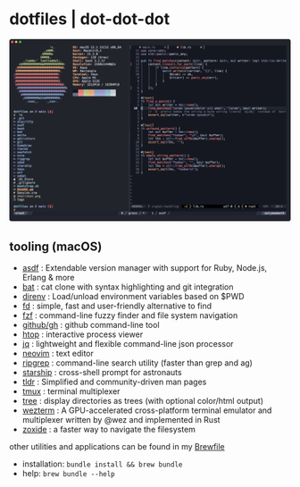 # dotfiles | dot-dot-dot

![](./shellshot.png)

## tooling (macOS)

- [asdf](https://asdf-vm.com/) : Extendable version manager with support for Ruby, Node.js, Erlang & more
- [bat](https://github.com/sharkdp/bat) : cat clone with syntax highlighting and git integration
- [direnv](https://direnv.net/) : Load/unload environment variables based on $PWD
- [fd](https://github.com/sharkdp/fd) : simple, fast and user-friendly alternative to find
- [fzf](https://github.com/junegunn/fzf) : command-line fuzzy finder and file system navigation
- [github/gh](https://github.com/cli/cli) : github command-line tool
- [htop](https://github.com/htop-dev/htop) : interactive process viewer
- [jq](https://stedolan.github.io/jq/) : lightweight and flexible command-line json processor
- [neovim](https://github.com/neovim/neovim) : text editor
- [ripgrep](https://github.com/burntsushi/ripgrep) : command-line search utility (faster than grep and ag)
- [starship](https://starship.rs) : cross-shell prompt for astronauts
- [tldr](https://tldr.sh/) : Simplified and community-driven man pages
- [tmux](https://github.com/tmux/tmux) : terminal multiplexer
- [tree](http://mama.indstate.edu/users/ice/tree) : display directories as trees (with optional color/html output)
- [wezterm](https://wezfurlong.org/wezterm/) : A GPU-accelerated cross-platform terminal emulator and multiplexer written by @wez and implemented in Rust
- [zoxide](https://github.com/ajeetdsouza/zoxide) : a faster way to navigate the filesystem

other utilities and applications can be found in my [Brewfile](./homebrew/Brewfile)
- installation: `bundle install && brew bundle`
- help: `brew bundle --help`
